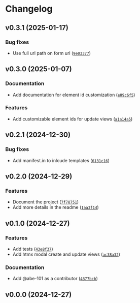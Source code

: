 # Changelog

## v0.3.1 (2025-01-17)

### Bug fixes

- Use full url path on form url ([`9e03377`](https://github.com/abe-101/django-htmx-modal-forms/commit/9e03377f863e203aaf9767a3d67e70eee3ed2faf))

## v0.3.0 (2025-01-07)

### Documentation

- Add documentation for element id customization ([`e09c6f5`](https://github.com/abe-101/django-htmx-modal-forms/commit/e09c6f584924f082a53630e884735ca820e04385))

### Features

- Add customizable element ids for update views ([`a1a14a5`](https://github.com/abe-101/django-htmx-modal-forms/commit/a1a14a5e7ba97de21edcb49b1fbda0b57d6b03d0))

## v0.2.1 (2024-12-30)

### Bug fixes

- Add manifest.in to inlcude templates ([`6131c16`](https://github.com/abe-101/django-htmx-modal-forms/commit/6131c16aefe47ab1b50caf5de6d355c7fe47fd34))

## v0.2.0 (2024-12-29)

### Features

- Document the project ([`7f78751`](https://github.com/abe-101/django-htmx-modal-forms/commit/7f78751a09bbeb3af49f63d039d805e061fdc3b3))
- Add more details in the readme ([`1aa3f14`](https://github.com/abe-101/django-htmx-modal-forms/commit/1aa3f149b60040967d6b2b611727873cfaf740b2))

## v0.1.0 (2024-12-27)

### Features

- Add tests ([`43e8f37`](https://github.com/abe-101/django-htmx-modal-forms/commit/43e8f37cf108d06a04f4b06f73c518c85368b68e))
- Add htmx modal create and update views ([`ac38a32`](https://github.com/abe-101/django-htmx-modal-forms/commit/ac38a32c3cf787297a0305cc03fde5dd2ba7744e))

### Documentation

- Add @abe-101 as a contributor ([`4877bcb`](https://github.com/abe-101/django-htmx-modal-forms/commit/4877bcb1063a9d3998c7696c5660bbdcc681bc69))

## v0.0.0 (2024-12-27)

